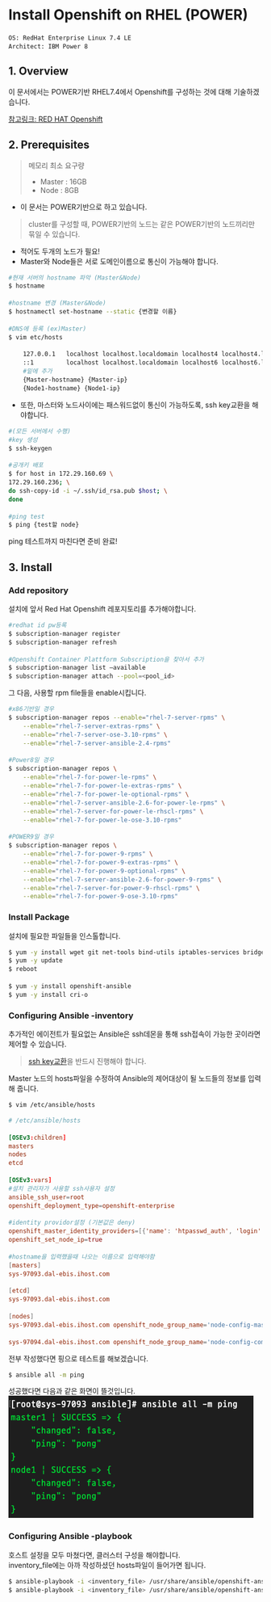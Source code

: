 # Install Openshift on RHEL (POWER)
`OS: RedHat Enterprise Linux 7.4 LE`  
`Architect: IBM Power 8`

## 1. Overview
이 문서에서는 POWER기반 RHEL7.4에서 Openshift를 구성하는 것에 대해 기술하겠습니다.

[참고링크: RED HAT Openshift](https://docs.openshift.com/container-platform/3.10/getting_started/install_openshift.html)

## 2. Prerequisites
>메모리 최소 요구량   
>- Master : 16GB  
>- Node : 8GB  

- 이 문서는 POWER기반으로 하고 있습니다.  
>cluster를 구성할 때, POWER기반의 노드는 같은 POWER기반의 노드끼리만 묶일 수 있습니다.  
- 적어도 두개의 노드가 필요!  
- Master와 Node들은 서로 도메인이름으로 통신이 가능해야 합니다. 
 
~~~bash
#현재 서버의 hostname 파악 (Master&Node)
$ hostname 

#hostname 변경 (Master&Node)
$ hostnamectl set-hostname --static {변경할 이름}

#DNS에 등록 (ex)Master)
$ vim etc/hosts

    127.0.0.1   localhost localhost.localdomain localhost4 localhost4.localdomain4
    ::1         localhost localhost.localdomain localhost6 localhost6.localdomain6
    #밑에 추가
    {Master-hostname} {Master-ip}
    {Node1-hostname} {Node1-ip}
~~~
- 또한, 마스터와 노드사이에는 패스워드없이 통신이 가능하도록, ssh key교환을 해야합니다.  
~~~bash
#(모든 서버에서 수행)
#key 생성
$ ssh-keygen

#공개키 배포 
$ for host in 172.29.160.69 \
172.29.160.236; \
do ssh-copy-id -i ~/.ssh/id_rsa.pub $host; \
done

#ping test
$ ping {test할 node}
~~~
ping 테스트까지 마친다면 준비 완료!

## 3. Install
### Add repository
설치에 앞서 Red Hat Openshift 레포지토리를 추가해야합니다.
~~~bash
#redhat id pw등록
$ subscription-manager register   
$ subscription-manager refresh

#Openshift Container Plattform Subscription을 찾아서 추가
$ subscription-manager list —available 
$ subscription-manager attach --pool=<pool_id>  
~~~  

그 다음, 사용할 rpm file들을 enable시킵니다.
~~~bash
#x86기반일 경우 
$ subscription-manager repos --enable="rhel-7-server-rpms" \
    --enable="rhel-7-server-extras-rpms" \
    --enable="rhel-7-server-ose-3.10-rpms" \
    --enable="rhel-7-server-ansible-2.4-rpms"

#Power8일 경우
$ subscription-manager repos \
    --enable="rhel-7-for-power-le-rpms" \
    --enable="rhel-7-for-power-le-extras-rpms" \
    --enable="rhel-7-for-power-le-optional-rpms" \
    --enable="rhel-7-server-ansible-2.6-for-power-le-rpms" \
    --enable="rhel-7-server-for-power-le-rhscl-rpms" \
    --enable="rhel-7-for-power-le-ose-3.10-rpms"

#POWER9일 경우
$ subscription-manager repos \
    --enable="rhel-7-for-power-9-rpms" \
    --enable="rhel-7-for-power-9-extras-rpms" \
    --enable="rhel-7-for-power-9-optional-rpms" \
    --enable="rhel-7-server-ansible-2.6-for-power-9-rpms" \
    --enable="rhel-7-server-for-power-9-rhscl-rpms" \
    --enable="rhel-7-for-power-9-ose-3.10-rpms"
~~~

### Install Package
설치에 필요한 파일들을 인스톨합니다.
~~~bash
$ yum -y install wget git net-tools bind-utils iptables-services bridge-utils bash-completion kexec-tools sos psacct
$ yum -y update
$ reboot

$ yum -y install openshift-ansible
$ yum -y install cri-o
~~~

### Configuring Ansible -inventory
추가적인 에이전트가 필요없는 Ansible은 ssh데몬을 통해 ssh접속이 가능한 곳이라면 제어할 수 있습니다.  
> [ssh key교환]()을 반드시 진행해야 합니다.  

Master 노드의 hosts파일을 수정하여 Ansible의 제어대상이 될 노드들의 정보를 입력해 줍니다.  

~~~bash
$ vim /etc/ansible/hosts
~~~
~~~conf
# /etc/ansible/hosts

[OSEv3:children]
masters
nodes
etcd

[OSEv3:vars]
#설치 관리자가 사용할 ssh사용자 설정
ansible_ssh_user=root
openshift_deployment_type=openshift-enterprise

#identity providor설정 (기본값은 deny)
openshift_master_identity_providers=[{'name': 'htpasswd_auth', 'login': 'true', 'challenge': 'true', 'kind': 'HTPasswdPasswordIdentityProvider’}]
openshift_set_node_ip=true

#hostname을 입력했을때 나오는 이름으로 입력해야함
[masters]
sys-97093.dal-ebis.ihost.com

[etcd]
sys-97093.dal-ebis.ihost.com

[nodes]
sys-97093.dal-ebis.ihost.com openshift_node_group_name='node-config-master'

sys-97094.dal-ebis.ihost.com openshift_node_group_name='node-config-compute'
~~~

전부 작성했다면 핑으로 테스트를 해보겠습니다.  
~~~bash
$ ansible all -m ping
~~~
성공했다면 다음과 같은 화면이 뜰것입니다.  
![Alt text](./img/1.png)

### Configuring Ansible -playbook
호스트 설정을 모두 마쳤다면, 클러스터 구성을 해야합니다.  
inventory_file에는 아까 작성하셨던 hosts파일이 들어가면 됩니다.
~~~bash
$ ansible-playbook -i <inventory_file> /usr/share/ansible/openshift-ansible/playbooks/prerequisites.yml 
$ ansible-playbook -i <inventory_file> /usr/share/ansible/openshift-ansible/playbooks/deploy_cluster.yml 
~~~

